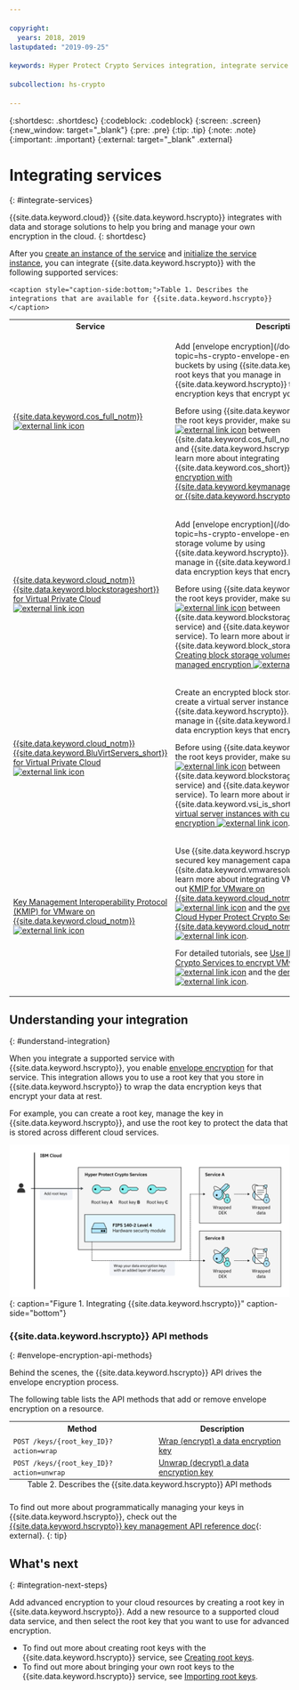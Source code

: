 ```yaml
---

copyright:
  years: 2018, 2019
lastupdated: "2019-09-25"

keywords: Hyper Protect Crypto Services integration, integrate service with Hyper Protect Crypto Services

subcollection: hs-crypto

---
```


{:shortdesc: .shortdesc}
{:codeblock: .codeblock}
{:screen: .screen}
{:new_window: target="_blank"}
{:pre: .pre}
{:tip: .tip}
{:note: .note}
{:important: .important}
{:external: target="_blank" .external}

# Integrating services
{: #integrate-services}

{{site.data.keyword.cloud}} {{site.data.keyword.hscrypto}} integrates with data and storage solutions to help you bring and manage your own encryption in the cloud.
{: shortdesc}


After you [create an instance of the service](/docs/services/hs-crypto?topic=hs-crypto-provision) and [initialize the service instance](/docs/services/hs-crypto?topic=hs-crypto-initialize-hsm), you can integrate {{site.data.keyword.hscrypto}} with the following supported services:

<table>
    <tr>
        <th>Service</th>
        <th>Description</th>
    </tr>
    <tr>
        <td>
          <p><a href="https://cloud.ibm.com/catalog/services/cloud-object-storage" target="_blank">{{site.data.keyword.cos_full_notm}} <img src="https://cloud.ibm.com/docs-content/v1/content/icons/launch-glyph.svg" alt="external link icon" /></a></p>
        </td>
        <td>
          <p>Add [envelope encryption](/docs/services/hs-crypto?topic=hs-crypto-envelope-encryption) to your storage buckets by using {{site.data.keyword.hscrypto}}. Use root keys that you manage in {{site.data.keyword.hscrypto}} to protect the data encryption keys that encrypt your data at rest.</p>
          <p>Before using {{site.data.keyword.hscrypto}} instance as the root keys provider, make sure to <a href="/docs/iam?topic=iam-serviceauth" target="_blank">authorize access <img src="https://cloud.ibm.com/docs-content/v1/content/icons/launch-glyph.svg" alt="external link icon" /></a> between {{site.data.keyword.cos_full_notm}} (source service) and {{site.data.keyword.hscrypto}} (target service). To learn more about integrating {{site.data.keyword.cos_short}}, check out <a href="/docs/services/cloud-object-storage?topic=cloud-object-storage-encryption#encryption-kp" target="_blank">Server-side encryption with {{site.data.keyword.keymanagementservicelong_notm}} or {{site.data.keyword.hscrypto}} <img src="https://cloud.ibm.com/docs-content/v1/content/icons/launch-glyph.svg" alt="external link icon" /></a>.</p>
        </td>
    </tr>
    <tr>
        <td>
          <p><a href="https://cloud.ibm.com/vpc/storage/storageVolumes" target="_blank">{{site.data.keyword.cloud_notm}} {{site.data.keyword.blockstorageshort}} for Virtual Private Cloud <img src="https://cloud.ibm.com/docs-content/v1/content/icons/launch-glyph.svg" alt="external link icon" /></a></p>
        </td>
        <td>
          <p>Add [envelope encryption](/docs/services/hs-crypto?topic=hs-crypto-envelope-encryption) to your block storage volume by using {{site.data.keyword.hscrypto}}. Use root keys that you manage in {{site.data.keyword.hscrypto}} to protect the data encryption keys that encrypt your data at rest.</p>
          <p>Before using {{site.data.keyword.hscrypto}} instance as the root keys provider, make sure to <a href="/docs/iam?topic=iam-serviceauth" target="_blank">authorize access <img src="https://cloud.ibm.com/docs-content/v1/content/icons/launch-glyph.svg" alt="external link icon" /></a> between {{site.data.keyword.blockstorageshort}} (source service) and {{site.data.keyword.hscrypto}} (target service). To learn more about integrating {{site.data.keyword.block_storage_is_short}}, check out <a href="/docs/vpc-on-classic-block-storage?topic=vpc-on-classic-block-storage-block-storage-encryption" target="_blank">Creating block storage volumes with customer-managed encryption <img src="https://cloud.ibm.com/docs-content/v1/content/icons/launch-glyph.svg" alt="external link icon" /></a>.</p>
        </td>
    </tr>
    <tr>
        <td>
          <p><a href="https://cloud.ibm.com/vpc/compute/vs" target="_blank">{{site.data.keyword.cloud_notm}} {{site.data.keyword.BluVirtServers_short}} for Virtual Private Cloud <img src="https://cloud.ibm.com/docs-content/v1/content/icons/launch-glyph.svg" alt="external link icon" /></a></p>
        </td>
        <td>
          <p>Create an encrypted block storage volume when you create a virtual server instance by using {{site.data.keyword.hscrypto}}. Use root keys that you manage in {{site.data.keyword.hscrypto}} to protect the data encryption keys that encrypt your data at rest.</p>
          <p>Before using {{site.data.keyword.hscrypto}} instance as the root keys provider, make sure to <a href="/docs/iam?topic=iam-serviceauth" target="_blank">authorize access <img src="https://cloud.ibm.com/docs-content/v1/content/icons/launch-glyph.svg" alt="external link icon" /></a> between {{site.data.keyword.blockstorageshort}} (source service) and {{site.data.keyword.hscrypto}} (target service). To learn more about integrating {{site.data.keyword.vsi_is_short}}, check out <a href="/docs/vpc-on-classic-vsi?topic=vpc-on-classic-vsi-creating-instances-byok" target="_blank">Creating virtual server instances with customer-managed encryption <img src="https://cloud.ibm.com/docs-content/v1/content/icons/launch-glyph.svg" alt="external link icon" /></a>.</p>
        </td>
    </tr>
    <tr>
        <td>
          <p><a href="https://cloud.ibm.com/infrastructure/vmware-solutions/console/gettingstarted/KMIPAdapter" target="_blank">Key Management Interoperability Protocol (KMIP) for VMware on {{site.data.keyword.cloud_notm}} <img src="https://cloud.ibm.com/docs-content/v1/content/icons/launch-glyph.svg" alt="external link icon" /></a></p>
        </td>
        <td>
          <p>Use {{site.data.keyword.hscrypto}} to provide highly secured key management capability for {{site.data.keyword.vmwaresolutions_full_notm}}. To learn more about integrating VMware Solutions, check out <a href="/docs/services/vmwaresolutions/services?topic=vmware-solutions-kmip_standalone_considerations" target="_blank">KMIP for VMware on {{site.data.keyword.cloud_notm}} overview <img src="https://cloud.ibm.com/docs-content/v1/content/icons/launch-glyph.svg" alt="external link icon" /></a> and the <a href="https://youtu.be/9n8-hQBMYWQ" target="_blank">overview video on IBM Cloud Hyper Protect Crypto Services and VMware on {{site.data.keyword.cloud_notm}} solutions <img src="https://cloud.ibm.com/docs-content/v1/content/icons/launch-glyph.svg" alt="external link icon" /></a>.</p>
          <p>For detailed tutorials, see <a href="https://developer.ibm.com/tutorials/use-hyper-protect-crypto-services-to-encrypt-vmware-disks/" target="_blank">Use IBM Cloud Hyper Protect Crypto Services to encrypt VMware disks <img src="https://cloud.ibm.com/docs-content/v1/content/icons/launch-glyph.svg" alt="external link icon" /></a> and the <a href="https://youtu.be/huQ5wUfrW4c" target="_blank">demo video <img src="https://cloud.ibm.com/docs-content/v1/content/icons/launch-glyph.svg" alt="external link icon" /></a>.</p>
        </td>
    </tr>

<!--
    <tr>
        <td>
          <p>{{site.data.keyword.containerlong_notm}}</p>
        </td>
        <td>
          <p>Use [envelope encryption](/docs/services/hs-crypto?topic=hs-crypto-envelope-encryption) to protect secrets in your {{site.data.keyword.containershort_notm}} cluster. To learn more, check out [Encrypting Kubernetes secrets by using {{site.data.keyword.keymanagementserviceshort}} ](/docs/containers?topic=containers-encryption#keyprotect).</p>
        </td>
    </tr>
    <tr>
        <td>
          <p>{{site.data.keyword.databases-for-postgresql_full_notm}}</p>
        </td>
        <td>
          <p>Protect your databases by associating root keys with your {{site.data.keyword.databases-for-postgresql}} deployment. To learn more, check out the [{{site.data.keyword.databases-for-postgresql}} documentation](/docs/services/databases-for-postgresql?topic=databases-for-postgresql-key-protect).</p>
        </td>
    </tr>
    <tr>
        <td>
          <p>{{site.data.keyword.cloudant_short_notm}} for {{site.data.keyword.cloud_notm}} ({{site.data.keyword.cloud_notm}} Dedicated)</p>
        </td>
        <td>
          <p>Strengthen your encryption at rest strategy by associating root keys with your {{site.data.keyword.cloudant_short_notm}} Dedicated Hardware instance. To learn more, check out the [{{site.data.keyword.cloudant_short_notm}} documentation](/docs/services/Cloudant/offerings?topic=cloudant-security#secure-access-control).</p>
        </td>
    </tr>
-->

    <caption style="caption-side:bottom;">Table 1. Describes the integrations that are available for {{site.data.keyword.hscrypto}}</caption>
</table>


## Understanding your integration
{: #understand-integration}

When you integrate a supported service with {{site.data.keyword.hscrypto}}, you enable [envelope encryption](/docs/services/hs-crypto?topic=hs-crypto-envelope-encryption) for that service. This integration allows you to use a root key that you store in {{site.data.keyword.hscrypto}} to wrap the data encryption keys that encrypt your data at rest.

For example, you can create a root key, manage the key in {{site.data.keyword.hscrypto}}, and use the root key to protect the data that is stored across different cloud services.

![The diagram shows a contextual view of your {{site.data.keyword.hscrypto}} integration.](/image/hpcs-integrations-01.svg "Cloud services integrates with Hyper Protect Crypto Services"){: caption="Figure 1. Integrating {{site.data.keyword.hscrypto}}" caption-side="bottom"}

### {{site.data.keyword.hscrypto}} API methods
{: #envelope-encryption-api-methods}

Behind the scenes, the {{site.data.keyword.hscrypto}} API drives the envelope encryption process.  

The following table lists the API methods that add or remove envelope encryption on a resource.

<table>
  <tr>
    <th>Method</th>
    <th>Description</th>
  </tr>
  <tr>
    <td><code>POST /keys/{root_key_ID}?action=wrap</code></td>
    <td><a href="/docs/services/hs-crypto?topic=hs-crypto-wrap-keys">Wrap (encrypt) a data encryption key</a></td>
  </tr>
  <tr>
    <td><code>POST /keys/{root_key_ID}?action=unwrap</code></td>
    <td><a href="/docs/services/hs-crypto?topic=hs-crypto-unwrap-keys">Unwrap (decrypt) a data encryption key</a></td>
  </tr>
  <caption style="caption-side:bottom;">Table 2. Describes the {{site.data.keyword.hscrypto}} API methods</caption>
</table>

To find out more about programmatically managing your keys in {{site.data.keyword.hscrypto}}, check out the [{{site.data.keyword.hscrypto}} key management API reference doc](https://{DomainName}/apidocs/hs-crypto){: external}.
{: tip}

<!--
## Integrating a supported service
{: #grant-access}

To add an integration, create an authorization between services by using the {{site.data.keyword.iamlong}} dashboard. Authorizations enable service to service access policies, so you can associate a resource in your cloud data service with a [root key](/docs/services/hs-crypto/envelope-encryption?topic=hs-crypto-envelope-encryption#key-types) that you manage in {{site.data.keyword.hscrypto}}.

Be sure to provision both services in the same region before you create an authorization. To learn more about service authorizations, see [Granting access between services](/docs/iam?topic=iam-serviceauth){: external}.
{: note}

When you're ready to integrate a service, use the following steps to create an authorization:

1. From the menu bar, click **Manage** &gt; **Access (IAM)**, and select **Authorizations**.
2. Click **Create**.
3. Select a source and target service for the authorization.

  For **Source service**, select the cloud data service that you want to integrate with {{site.data.keyword.hscrypto}}. For **Target service**, select **{{site.data.keyword.cloud_notm}} {{site.data.keyword.hscrypto}}**.

5. Enable the **Reader** role.

    With _Reader_ permissions, your source service can browse the root keys that are provisioned in the specified instance of {{site.data.keyword.hscrypto}}.

6. Click **Authorize**.
-->

## What's next
{: #integration-next-steps}

Add advanced encryption to your cloud resources by creating a root key in {{site.data.keyword.hscrypto}}. Add a new resource to a supported cloud data service, and then select the root key that you want to use for advanced encryption.

- To find out more about creating root keys with the {{site.data.keyword.hscrypto}} service, see [Creating root keys](/docs/services/hs-crypto?topic=hs-crypto-create-root-keys).
- To find out more about bringing your own root keys to the {{site.data.keyword.hscrypto}} service, see [Importing root keys](/docs/services/hs-crypto?topic=hs-crypto-import-root-keys).
